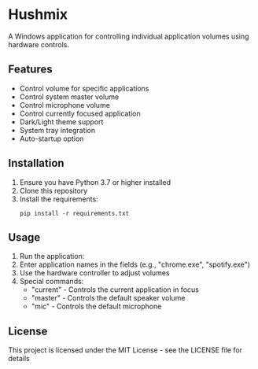# Hushmix

A Windows application for controlling individual application volumes using hardware controls.

## Features

- Control volume for specific applications
- Control system master volume
- Control microphone volume
- Control currently focused application
- Dark/Light theme support
- System tray integration
- Auto-startup option

## Installation

1. Ensure you have Python 3.7 or higher installed
2. Clone this repository
3. Install the requirements:
   ```
   pip install -r requirements.txt
   ```

## Usage

1. Run the application:
2. Enter application names in the fields (e.g., "chrome.exe", "spotify.exe")
3. Use the hardware controller to adjust volumes
4. Special commands:
   - "current" - Controls the current application in focus
   - "master" - Controls the default speaker volume
   - "mic" - Controls the default microphone

## License

This project is licensed under the MIT License - see the LICENSE file for details 
